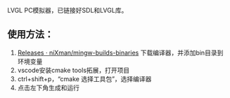 LVGL PC模拟器，已链接好SDL和LVGL库。
## 使用方法：
1. [Releases · niXman/mingw-builds-binaries](https://github.com/niXman/mingw-builds-binaries/releases) 下载编译器，并添加bin目录到环境变量
2. vscode安装cmake tools拓展，打开项目
3. ctrl+shift+p，“cmake 选择工具包”，选择编译器
4. 点击左下角生成和运行